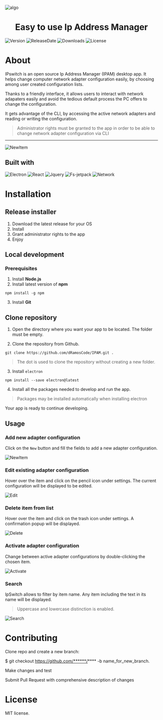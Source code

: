 ![algo](https://github.com/dRamosCode/IPAM/blob/master/docs/Images/Logo.png?raw=true)

<h1 align="center">Easy to use Ip Address Manager</h1>

![Version](https://img.shields.io/github/package-json/v/dRamosCode/IPAM?style=for-the-badge)
![ReleaseDate](https://img.shields.io/github/release-date/dRamosCode/IPAM?style=for-the-badge)
![Downloads](https://img.shields.io/github/downloads/dRamosCode/IPAM/total?style=for-the-badge)
![License](https://img.shields.io/github/license/dRamosCode/IPAM?style=for-the-badge)

# About

IPswitch is an open source Ip Address Manager (IPAM) desktop app. It helps change computer network adapter configuration easily, by choosing among user created configuration lists.

Thanks to a friendly interface, it allows users to interact with network adapaters easily and avoid the tedious default process the PC offers to change the configuration.

It gets advantage of the CLI, by accessing the active network adapters and reading or writing the configuration.

> Administrator rights must be granted to the app in order to be able to change network adapter configuration via CLI

---

![NewItem](https://github.com/dRamosCode/IPAM/blob/master/docs/Images/Main.png?raw=true)

## Built with

![Electron](https://img.shields.io/badge/Electron-1c1c26?style=for-the-badge&logo=electron)
![React](https://img.shields.io/badge/React-1c1c26?style=for-the-badge&logo=react)
![Jquery](https://img.shields.io/badge/jQuery-0669ad?style=for-the-badge&logo=jquery)
![Fs-jetpack](https://img.shields.io/badge/fs_jetpack-e5e5e5?style=for-the-badge)
![Network](https://img.shields.io/badge/Network-e5e5e5?style=for-the-badge)

# Installation

## Release installer

1. Download the latest release for your OS
2. Install
3. Grant administrator rights to the app
4. Enjoy

## Local development

### Prerequisites

1. Install **Node.js**
2. Install latest version of **npm**

```
npm install -g npm
```

3. Install **Git**

## Clone repository

1. Open the directory where you want your app to be located. The folder must be empty.

2. Clone the repository from Github.

```
git clone https://github.com/dRamosCode/IPAM.git .
```

> The dot is used to clone the repository without creating a new folder.

3. Install `electron`

```
npm install --save electron@latest
```

4. Install all the packages needed to develop and run the app.

> Packages may be installed automatically when installing electron

Your app is ready to continue developing.

## Usage

### Add new adapter configuration

Click on the `New` button and fill the fields to add a new adapter configuration.

![NewItem](https://github.com/dRamosCode/IPAM/blob/master/docs/GIF/NewItem.gif?raw=true)

### Edit existing adapter configuration

Hover over the item and click on the pencil icon under settings. The current configuration will be displayed to be edited.

![Edit](https://github.com/dRamosCode/IPAM/blob/master/docs/GIF/Edit.gif?raw=true)

### Delete item from list

Hover over the item and click on the trash icon under settings. A confirmation popup will be displayed.

![Delete](https://github.com/dRamosCode/IPAM/blob/master/docs/GIF/Delete.gif?raw=true)

### Activate adapter configuration

Change between active adapter configurations by double-clicking the chosen item.

![Activate](https://github.com/dRamosCode/IPAM/blob/master/docs/GIF/Activate.gif?raw=true)

### Search

IpSwitch allows to filter by item name. Any item including the text in its name will be displayed.

> Uppercase and lowercase distinction is enabled.

![Search](https://github.com/dRamosCode/IPAM/blob/master/docs/GIF/Search.gif?raw=true)

# Contributing

Clone repo and create a new branch:

$ git checkout https://github.com/******/**** -b name_for_new_branch.

Make changes and test

Submit Pull Request with comprehensive description of changes

# License

MIT license.

